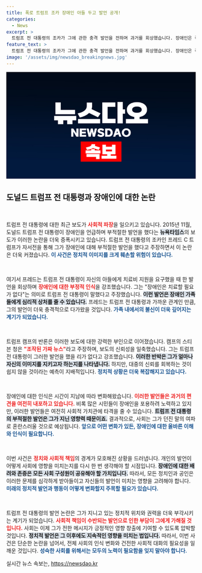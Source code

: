 ```yaml
---
title: 폭로 트럼프 조카 장애인 아들 두고 발언 공개!
categories:
  - News
excerpt: >
  트럼프 전 대통령의 조카가 그에 관한 충격 발언을 전하며 과거를 회상했습니다. 장애인은 죽어야 한다는 혐오 발언이 논란을 일으키며, 트럼프 캠프는 이를 가짜 뉴스로 반박했습니다. 클릭해 자세한 내용을 확인하세요!
feature_text: >
  트럼프 전 대통령의 조카가 그에 관한 충격 발언을 전하며 과거를 회상했습니다. 장애인은 죽어야 한다는 혐오 발언이 논란을 일으키며, 트럼프 캠프는 이를 가짜 뉴스로 반박했습니다. 클릭해 자세한 내용을 확인하세요!
image: '/assets/img/newsdao_breakingnews.jpg'
---
```


<p><img src="/assets/img/newsdao_breakingnews.jpg" alt="ranknews 속보" /></p>

<h2 data-ke-size="size26">도널드 트럼프 전 대통령과 장애인에 대한 논란</h2>

<p data-ke-size="size16">&nbsp;</p>

<p>트럼프 전 대통령에 대한 최근 보도가 <b><span style="color: #ee2323;">사회적 파장</span></b>을 일으키고 있습니다. 2015년 11월, 도널드 트럼프 전 대통령이 장애인을 언급하며 부적절한 발언을 했다는 <b><span style="background-color: #21538527;">뉴욕타임스</span></b>의 보도가 이러한 논란을 더욱 증폭시키고 있습니다. 트럼프 전 대통령의 조카인 프레드 C 트럼프가 자서전을 통해 그가 장애인에 대해 부적절한 발언을 했다고 주장하면서 이 논란은 더욱 커졌습니다. <b><span style="color: #1a5490;">이 사건은 정치적 이미지를 크게 훼손할 위험이 있습니다.</span></b></p>

<p data-ke-size="size16">&nbsp;</p>

<p>여기서 프레드는 트럼프 전 대통령이 자신의 아들에게 치료비 지원을 요구했을 때 한 발언을 회상하며 <b><span style="color: #ee2323;">장애인에 대한 부정적 인식</span></b>을 강조했습니다. 그는 "장애인은 치료할 필요가 없다"는 의미로 트럼프 전 대통령이 말했다고 주장했습니다. <b><span style="background-color: #21538527;">이런 발언은 장애인 가족들에게 심리적 상처를 줄 수 있습니다.</span></b> 프레드는 트럼프 전 대통령과 가까운 관계인 만큼, 그의 발언이 더욱 충격적으로 다가왔을 것입니다. <b><span style="color: #1a5490;">가족 내에서의 불신이 더욱 깊어지는 계기가 되었습니다.</span></b></p>

<p data-ke-size="size16">&nbsp;</p>

<p>트럼프 캠프의 반론은 이러한 보도에 대한 강력한 부인으로 이어졌습니다. 캠프의 스티븐 청은 <b><span style="color: #ee2323;">"조작된 가짜 뉴스"</span></b>라고 주장하며, 보도의 신뢰성을 일축했습니다. 그는 트럼프 전 대통령이 그러한 발언을 했을 리가 없다고 강조했습니다. <b><span style="background-color: #21538527;">이러한 반박은 그가 얼마나 자신의 이미지를 지키고자 하는지를 나타냅니다.</span></b> 하지만, 대중의 신뢰를 회복하는 것이 쉽지 않을 것이라는 예측이 지배적입니다. <b><span style="color: #1a5490;">정치적 상황은 더욱 복잡해지고 있습니다.</span></b></p>

<p data-ke-size="size16">&nbsp;</p>

<p>장애인에 대한 인식은 시간이 지남에 따라 변화해왔습니다. <b><span style="color: #ee2323;">이러한 발언들은 과거의 편견을 여전히 내포하고 있습니다.</span></b> 비록 많은 시민들이 장애인을 포용하려 노력하고 있지만, 이러한 발언들은 여전히 사회적 가치관에 타격을 줄 수 있습니다. <b><span style="background-color: #21538527;">트럼프 전 대통령의 부적절한 발언은 그가 지닌 영향력 때문이죠.</span></b> 결과적으로, 사회는 그가 던진 말의 여파로 혼란스러울 것으로 예상됩니다. <b><span style="color: #1a5490;">앞으로 어떤 변화가 있든, 장애인에 대한 올바른 이해와 인식이 필요합니다.</span></b></p>

<p data-ke-size="size16">&nbsp;</p>

<p>이번 사건은 <b><span style="color: #ee2323;">정치와 사회적 책임</span></b>의 경계가 모호해진 상황을 드러냅니다. 개인의 발언이 어떻게 사회에 영향을 미치는지를 다시 한 번 생각해야 할 시점입니다. <b><span style="background-color: #21538527;">장애인에 대한 배려와 존중은 모든 사회 구성원이 공유해야 할 가치입니다.</span></b> 따라서, 모든 정치인과 공인은 이러한 문제를 심각하게 받아들이고 자신들의 발언이 미치는 영향을 고려해야 합니다. <b><span style="color: #1a5490;">미래의 정치적 발언과 행동이 어떻게 변화할지 주목할 필요가 있습니다.</span></b></p>

<p data-ke-size="size16">&nbsp;</p>

<p>트럼프 전 대통령의 발언 논란은 그가 지니고 있는 정치적 위치와 권력을 더욱 부각시키는 계기가 되었습니다. <b><span style="color: #ee2323;">사회적 책임이 수반되는 발언으로 인한 부담이 그에게 가해질 것입니다.</span></b> 사회는 이제 그가 전한 메시지가 긍정적인 영향 창출에 기여할 수 있도록 압박할 것입니다. <b><span style="background-color: #21538527;">정치적 발언은 그 이후에도 지속적인 영향을 미치는 법입니다.</span></b> 따라서, 이번 사건은 단순한 논란을 넘어서, 전체 사회의 인식 변화와 건전한 사회적 대화의 필요성을 일깨운 것입니다. <b><span style="color: #1a5490;">성숙한 사회를 위해서는 모두의 노력이 필요함을 잊지 말아야 합니다.</span></b></p>
실시간 뉴스 속보는, <a href="https://newsdao.kr" rel="dofollow">https://newsdao.kr</a>



